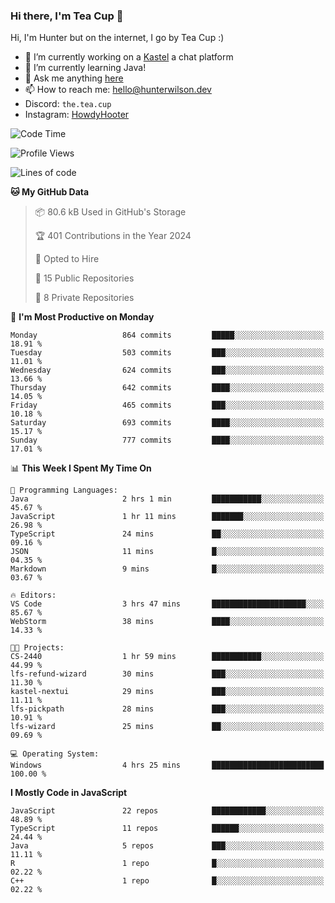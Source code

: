 ### Hi there, I'm Tea Cup 👋 

Hi, I'm Hunter but on the internet, I go by Tea Cup :)

- 🔭 I’m currently working on a [Kastel](https://github.com/KastelApp) a chat platform
- 🌱 I’m currently learning Java!
- 💬 Ask me anything [here](https://github.com/TheTeaCup/TheTeaCup/issues)
- 📫 How to reach me: [hello@hunterwilson.dev](mailto:hello@hunterwilson.dev)
- Discord: `the.tea.cup`
- Instagram: [HowdyHooter](https://instagram.com/HowdyHooter)

<!--START_SECTION:waka-->
![Code Time](http://img.shields.io/badge/Code%20Time-570%20hrs%2029%20mins-blue)

![Profile Views](http://img.shields.io/badge/Profile%20Views-2-blue)

![Lines of code](https://img.shields.io/badge/From%20Hello%20World%20I%27ve%20Written-1.5%20million%20lines%20of%20code-blue)

**🐱 My GitHub Data** 

> 📦 80.6 kB Used in GitHub's Storage 
 > 
> 🏆 401 Contributions in the Year 2024
 > 
> 💼 Opted to Hire
 > 
> 📜 15 Public Repositories 
 > 
> 🔑 8 Private Repositories 
 > 
📅 **I'm Most Productive on Monday** 

```text
Monday                   864 commits         █████░░░░░░░░░░░░░░░░░░░░   18.91 % 
Tuesday                  503 commits         ███░░░░░░░░░░░░░░░░░░░░░░   11.01 % 
Wednesday                624 commits         ███░░░░░░░░░░░░░░░░░░░░░░   13.66 % 
Thursday                 642 commits         ████░░░░░░░░░░░░░░░░░░░░░   14.05 % 
Friday                   465 commits         ███░░░░░░░░░░░░░░░░░░░░░░   10.18 % 
Saturday                 693 commits         ████░░░░░░░░░░░░░░░░░░░░░   15.17 % 
Sunday                   777 commits         ████░░░░░░░░░░░░░░░░░░░░░   17.01 % 
```


📊 **This Week I Spent My Time On** 

```text
💬 Programming Languages: 
Java                     2 hrs 1 min         ███████████░░░░░░░░░░░░░░   45.67 % 
JavaScript               1 hr 11 mins        ███████░░░░░░░░░░░░░░░░░░   26.98 % 
TypeScript               24 mins             ██░░░░░░░░░░░░░░░░░░░░░░░   09.16 % 
JSON                     11 mins             █░░░░░░░░░░░░░░░░░░░░░░░░   04.35 % 
Markdown                 9 mins              █░░░░░░░░░░░░░░░░░░░░░░░░   03.67 % 

🔥 Editors: 
VS Code                  3 hrs 47 mins       █████████████████████░░░░   85.67 % 
WebStorm                 38 mins             ████░░░░░░░░░░░░░░░░░░░░░   14.33 % 

🐱‍💻 Projects: 
CS-2440                  1 hr 59 mins        ███████████░░░░░░░░░░░░░░   44.99 % 
lfs-refund-wizard        30 mins             ███░░░░░░░░░░░░░░░░░░░░░░   11.30 % 
kastel-nextui            29 mins             ███░░░░░░░░░░░░░░░░░░░░░░   11.11 % 
lfs-pickpath             28 mins             ███░░░░░░░░░░░░░░░░░░░░░░   10.91 % 
lfs-wizard               25 mins             ██░░░░░░░░░░░░░░░░░░░░░░░   09.69 % 

💻 Operating System: 
Windows                  4 hrs 25 mins       █████████████████████████   100.00 % 
```

**I Mostly Code in JavaScript** 

```text
JavaScript               22 repos            ████████████░░░░░░░░░░░░░   48.89 % 
TypeScript               11 repos            ██████░░░░░░░░░░░░░░░░░░░   24.44 % 
Java                     5 repos             ███░░░░░░░░░░░░░░░░░░░░░░   11.11 % 
R                        1 repo              █░░░░░░░░░░░░░░░░░░░░░░░░   02.22 % 
C++                      1 repo              █░░░░░░░░░░░░░░░░░░░░░░░░   02.22 % 
```




<!--END_SECTION:waka-->
